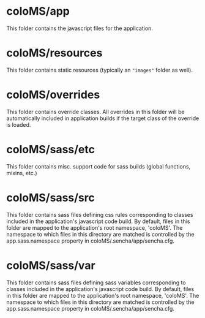 # coloMS/app

This folder contains the javascript files for the application.

# coloMS/resources

This folder contains static resources (typically an `"images"` folder as well).

# coloMS/overrides

This folder contains override classes. All overrides in this folder will be 
automatically included in application builds if the target class of the override
is loaded.

# coloMS/sass/etc

This folder contains misc. support code for sass builds (global functions, 
mixins, etc.)

# coloMS/sass/src

This folder contains sass files defining css rules corresponding to classes
included in the application's javascript code build.  By default, files in this 
folder are mapped to the application's root namespace, 'coloMS'. The
namespace to which files in this directory are matched is controlled by the
app.sass.namespace property in coloMS/.sencha/app/sencha.cfg. 

# coloMS/sass/var

This folder contains sass files defining sass variables corresponding to classes
included in the application's javascript code build.  By default, files in this 
folder are mapped to the application's root namespace, 'coloMS'. The
namespace to which files in this directory are matched is controlled by the
app.sass.namespace property in coloMS/.sencha/app/sencha.cfg. 
